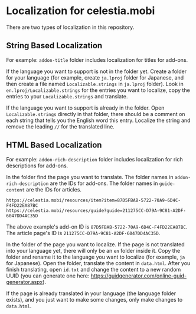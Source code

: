 # Localization for celestia.mobi

There are two types of localization in this repository.

## String Based Localization

For example: `addon-title` folder includes localization for titles for add-ons.

If the language you want to support is not in the folder yet. Create a folder for your language (for example, create `ja.lproj` folder for Japanese, and then create a file named `Localizable.strings` in `ja.lproj` folder). Look in `en.lproj/Localizable.strings` for the entries you want to localize, copy the entries to your `Localizable.strings` and translate.

If the language you want to support is already in the folder. Open `Localizable.strings` directly in that folder, there should be a comment on each string that tells you the English word this entry. Localize the string and remove the leading `//` for the translated line.

## HTML Based Localization

For example: `addon-rich-description` folder includes localization for rich descriptions for add-ons.

In the folder find the page you want to translate. The folder names in `addon-rich-description` are the IDs for add-ons. The folder names in `guide-content` are the IDs for articles.

```
https://celestia.mobi/resources/item?item=87D5FBAB-5722-70A9-6D4C-F4FD22EA87BC
https://celestia.mobi/resources/guide?guide=211275CC-D79A-9C81-A2DF-6047DD4AC35D
```

The above example's add-on ID is `87D5FBAB-5722-70A9-6D4C-F4FD22EA87BC`. The article page's ID is `211275CC-D79A-9C81-A2DF-6047DD4AC35D`.

In the folder of the page you want to localize. If the page is not translated into your language yet, there will only be an `en` folder inside it. Copy the folder and rename it to the language you want to localize (for example, `ja` for Japanese). Open the folder, translate the content in `data.html`. After you finish translating, open `id.txt` and change the content to a new random UUID (you can generate one here: https://guidgenerator.com/online-guid-generator.aspx).

If the page is already translated in your language (the language folder exists), and you just want to make some changes, only make changes to `data.html`.
